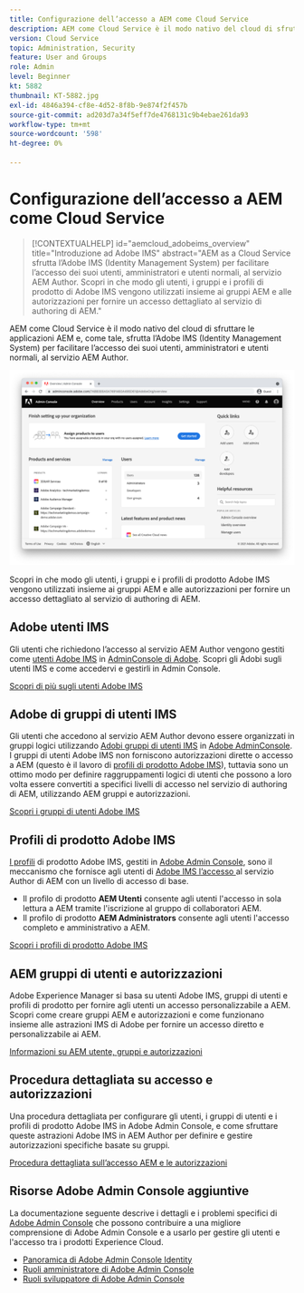 ```yaml
---
title: Configurazione dell’accesso a AEM come Cloud Service
description: AEM come Cloud Service è il modo nativo del cloud di sfruttare le applicazioni AEM e, come tale, sfrutta Adobe IMS (Identity Management System) per facilitare l’accesso degli utenti, amministratori e utenti normali, al servizio Author di AEM. Scopri in che modo gli utenti, i gruppi di utenti e i profili di prodotto Adobe IMS vengono utilizzati insieme a gruppi AEM e autorizzazioni per fornire un accesso specifico ad AEM Author.
version: Cloud Service
topic: Administration, Security
feature: User and Groups
role: Admin
level: Beginner
kt: 5882
thumbnail: KT-5882.jpg
exl-id: 4846a394-cf8e-4d52-8f8b-9e874f2f457b
source-git-commit: ad203d7a34f5eff7de4768131c9b4ebae261da93
workflow-type: tm+mt
source-wordcount: '598'
ht-degree: 0%

---
```


# Configurazione dell’accesso a AEM come Cloud Service

>[!CONTEXTUALHELP]
>id="aemcloud_adobeims_overview"
>title="Introduzione ad Adobe IMS"
>abstract="AEM as a Cloud Service sfrutta l’Adobe IMS (Identity Management System) per facilitare l’accesso dei suoi utenti, amministratori e utenti normali, al servizio AEM Author. Scopri in che modo gli utenti, i gruppi e i profili di prodotto di Adobe IMS vengono utilizzati insieme ai gruppi AEM e alle autorizzazioni per fornire un accesso dettagliato al servizio di authoring di AEM."

AEM come Cloud Service è il modo nativo del cloud di sfruttare le applicazioni AEM e, come tale, sfrutta l’Adobe IMS (Identity Management System) per facilitare l’accesso dei suoi utenti, amministratori e utenti normali, al servizio AEM Author.

![Adobe Admin Console](./assets/hero.png)

Scopri in che modo gli utenti, i gruppi e i profili di prodotto Adobe IMS vengono utilizzati insieme ai gruppi AEM e alle autorizzazioni per fornire un accesso dettagliato al servizio di authoring di AEM.

## Adobe utenti IMS

Gli utenti che richiedono l’accesso al servizio AEM Author vengono gestiti come [utenti Adobe IMS](https://helpx.adobe.com/it/enterprise/using/set-up-identity.html) in [AdminConsole di Adobe](https://adminconsole.adobe.com). Scopri gli Adobi sugli utenti IMS e come accedervi e gestirli in Admin Console.

[Scopri di più sugli utenti Adobe IMS](./adobe-ims-users.md)

## Adobe di gruppi di utenti IMS

Gli utenti che accedono al servizio AEM Author devono essere organizzati in gruppi logici utilizzando [Adobi gruppi di utenti IMS](https://helpx.adobe.com/enterprise/using/user-groups.html) in [Adobe AdminConsole](https://adminconsole.adobe.com). I gruppi di utenti Adobe IMS non forniscono autorizzazioni dirette o accesso a AEM (questo è il lavoro di [profili di prodotto Adobe IMS](#adobe-ims-product-profiles)), tuttavia sono un ottimo modo per definire raggruppamenti logici di utenti che possono a loro volta essere convertiti a specifici livelli di accesso nel servizio di authoring di AEM, utilizzando AEM gruppi e autorizzazioni.

[Scopri i gruppi di utenti Adobe IMS](./adobe-ims-user-groups.md)

## Profili di prodotto Adobe IMS

[I profili](https://helpx.adobe.com/enterprise/using/manage-permissions-and-roles.html) di prodotto Adobe IMS, gestiti in  [Adobe Admin Console](https://adminconsole.adobe.com), sono il meccanismo che fornisce agli utenti di  [Adobe IMS l’accesso ](#adobe-ims-users) al servizio Author di AEM con un livello di accesso di base.

+ Il profilo di prodotto __AEM Utenti__ consente agli utenti l&#39;accesso in sola lettura a AEM tramite l&#39;iscrizione al gruppo di collaboratori AEM.
+ Il profilo di prodotto __AEM Administrators__ consente agli utenti l&#39;accesso completo e amministrativo a AEM.

[Scopri i profili di prodotto Adobe IMS](./adobe-ims-product-profiles.md)

## AEM gruppi di utenti e autorizzazioni

Adobe Experience Manager si basa su utenti Adobe IMS, gruppi di utenti e profili di prodotto per fornire agli utenti un accesso personalizzabile a AEM. Scopri come creare gruppi AEM e autorizzazioni e come funzionano insieme alle astrazioni IMS di Adobe per fornire un accesso diretto e personalizzabile ai AEM.

[Informazioni su AEM utente, gruppi e autorizzazioni](./aem-users-groups-and-permissions.md)

## Procedura dettagliata su accesso e autorizzazioni

Una procedura dettagliata per configurare gli utenti, i gruppi di utenti e i profili di prodotto Adobe IMS in Adobe Admin Console, e come sfruttare queste astrazioni Adobe IMS in AEM Author per definire e gestire autorizzazioni specifiche basate su gruppi.

[Procedura dettagliata sull’accesso AEM e le autorizzazioni](./walk-through.md)

## Risorse Adobe Admin Console aggiuntive

La documentazione seguente descrive i dettagli e i problemi specifici di [Adobe Admin Console](https://adminconsole.adobe.com) che possono contribuire a una migliore comprensione di Adobe Admin Console e a usarlo per gestire gli utenti e l&#39;accesso tra i prodotti Experience Cloud.

+ [Panoramica di Adobe Admin Console Identity](https://helpx.adobe.com/enterprise/using/identity.html)
+ [Ruoli amministratore di Adobe Admin Console](https://helpx.adobe.com/enterprise/using/admin-roles.html)
+ [Ruoli sviluppatore di Adobe Admin Console](https://helpx.adobe.com/enterprise/using/manage-developers.html)
